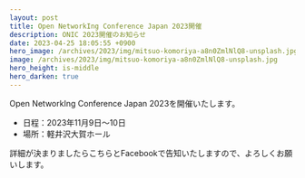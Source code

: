 ```yaml
---
layout: post
title: Open NetworkIng Conference Japan 2023開催
description: ONIC 2023開催のお知らせ
date: 2023-04-25 18:05:55 +0900
hero_image: /archives/2023/img/mitsuo-komoriya-a8n0ZmlNlQ8-unsplash.jpg
image: /archives/2023/img/mitsuo-komoriya-a8n0ZmlNlQ8-unsplash.jpg
hero_height: is-middle
hero_darken: true
---
```

Open NetworkIng Conference Japan 2023を開催いたします。

* 日程：2023年11月9日〜10日
* 場所：軽井沢大賀ホール

詳細が決まりましたらこちらとFacebookで告知いたしますので、よろしくお願いします。

